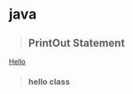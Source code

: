 # java

>## PrintOut Statement 
[Hello](https://github.com/shreyash00007/java/blob/main/helloworld.java)
>### hello class
